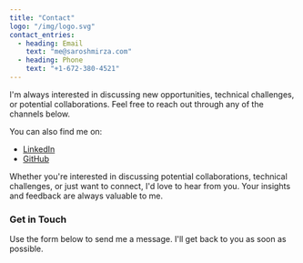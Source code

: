 ```yaml
---
title: "Contact"
logo: "/img/logo.svg"
contact_entries:
  - heading: Email
    text: "me@saroshmirza.com"
  - heading: Phone
    text: "+1-672-380-4521"
---
```


I'm always interested in discussing new opportunities, technical challenges, or potential collaborations. Feel free to reach out through any of the channels below.

You can also find me on:
* [LinkedIn](https://linkedin.com/in/saroshmirza)
* [GitHub](https://github.com/saroshmirza)

Whether you're interested in discussing potential collaborations, technical challenges, or just want to connect, I'd love to hear from you. Your insights and feedback are always valuable to me.

<h3 class="f4 b lh-title mb2">Get in Touch</h3>

Use the form below to send me a message. I'll get back to you as soon as possible.
